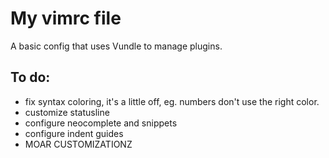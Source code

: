# My vimrc file

A basic config that uses Vundle to manage plugins.

## To do:

* fix syntax coloring, it's a little off, eg. numbers don't use the right color.
* customize statusline
* configure neocomplete and snippets
* configure indent guides
* MOAR CUSTOMIZATIONZ
